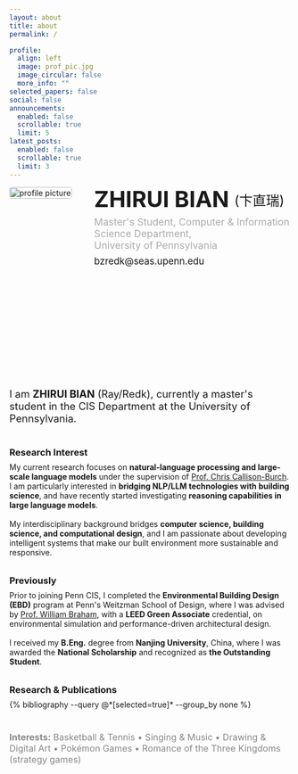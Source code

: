 ```yaml
---
layout: about
title: about
permalink: /

profile:
  align: left
  image: prof_pic.jpg
  image_circular: false
  more_info: ""
selected_papers: false
social: false
announcements:
  enabled: false
  scrollable: true
  limit: 5
latest_posts:
  enabled: false
  scrollable: true
  limit: 3
---
```


<!-- 顶部：照片右侧大名/单位/社交 -->
<div style="display:flex;align-items:flex-start;gap:2.5rem;flex-wrap:wrap;margin-bottom:2.5rem;">
  <div style="flex:0 0 auto;max-width:320px;">
    <img src="{{ site.baseurl }}/assets/img/prof_pic.jpg" alt="profile picture" style="width:100%;max-width:320px;height:auto;border-radius:4px;">
  </div>
  <div style="flex:1 1 320px;min-width:260px;max-width:480px;display:flex;flex-direction:column;justify-content:space-between;height:320px;">
    <div>
      <div style="font-size:2.5rem;font-weight:bold;text-transform:uppercase;line-height:1.1;">ZHIRUI BIAN <span style="font-size:1.5rem;font-weight:normal;vertical-align:middle;">(卞直瑞)</span></div>
      <div style="font-size:1.1rem;margin:0.5rem 0 0.5rem 0;color:#aaa;">Master's Student, Computer & Information Science Department,<br>University of Pennsylvania</div>
      <div style="font-size:1.05rem;margin-bottom:1.2rem;">bzredk@seas.upenn.edu</div>
    </div>
    <div style="display:flex;align-items:center;gap:0.7em;">
      <a href="mailto:bzredk@seas.upenn.edu"><i class="fas fa-envelope fa-2x"></i></a>
      <a href="mailto:bzr962166649@gmail.com"><i class="fas fa-envelope-open fa-2x"></i></a>
      <a href="https://www.linkedin.com/in/zhirui-bian-65857526b/" target="_blank"><i class="fab fa-linkedin fa-2x"></i></a>
      <a href="https://scholar.google.com.hk/citations?user=vmCWvc8AAAAJ&hl=zh-CN" target="_blank"><i class="ai ai-google-scholar-square ai-2x"></i></a>
    </div>
  </div>
</div>

<!-- 照片下方：自我介绍 -->
<div style="max-width:1200px;margin:0 auto 2.5rem auto;font-size:1.15rem;">
I am <b>ZHIRUI BIAN</b> (Ray/Redk), currently a master's student in the CIS Department at the University of Pennsylvania.
</div>

<!-- 纵向结构：Research Interest、Previously、Research & Publications -->
<div style="max-width:1200px;margin:0 auto 2.5rem auto;">
  <div style="margin-bottom:2rem;">
    <h3 style="margin-bottom:0.5rem;">Research Interest</h3>
    My current research focuses on <b>natural-language processing and large-scale language models</b> under the supervision of <a href="https://www.cis.upenn.edu/~ccb/" target="_blank">Prof. Chris Callison-Burch</a>. I am particularly interested in <b>bridging NLP/LLM technologies with building science</b>, and have recently started investigating <b>reasoning capabilities in large language models</b>.<br><br>
    My interdisciplinary background bridges <b>computer science, building science, and computational design</b>, and I am passionate about developing intelligent systems that make our built environment more sustainable and responsive.
  </div>
  <div style="margin-bottom:2rem;">
    <h3 style="margin-bottom:0.5rem;">Previously</h3>
    Prior to joining Penn CIS, I completed the <b>Environmental Building Design (EBD)</b> program at Penn's Weitzman School of Design, where I was advised by <a href="https://www.design.upenn.edu/people/william-w-braham" target="_blank">Prof. William Braham</a>, with a <b>LEED Green Associate</b> credential, on environmental simulation and performance-driven architectural design.<br><br>
    I received my <b>B.Eng.</b> degree from <b>Nanjing University</b>, China, where I was awarded the <b>National Scholarship</b> and recognized as <b>the Outstanding Student</b>.
  </div>
  <div style="margin-bottom:2rem;">
    <h3 style="margin-bottom:0.5rem;"><a href="/publications/" style="color:inherit;text-decoration:none;">Research & Publications</a></h3>
    <div class="publications">
      {% bibliography --query @*[selected=true]* --group_by none %}
    </div>
  </div>
</div>

<!-- Interests -->
<div style="margin:1.5rem 0 1.5rem 0;font-size:1rem;color:#888;"><b>Interests:</b> Basketball & Tennis &bull; Singing & Music &bull; Drawing & Digital Art &bull; Pokémon Games &bull; Romance of the Three Kingdoms (strategy games)</div>

